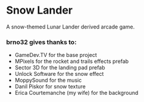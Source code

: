 # Snow Lander

A snow-themed Lunar Lander derived arcade game.

### brno32 gives thanks to:

  * GameDev.TV for the base project
  * MPixels for the rocket and trails effects prefab
  * Sector 3D for the landing pad prefab
  * Unlock Software for the snow effect
  * MoppySound for the music
  * Danil Piskor for snow texture
  * Erica Courtemanche (my wife) for the background